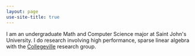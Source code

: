 ```yaml
---
layout: page
use-site-title: true
---
```


I am an undergraduate Math and Computer Science major at Saint John's University.
I do research involving high performance, sparse linear algebra with the [Collegeville](http://github.com/Collegeville) research group.
